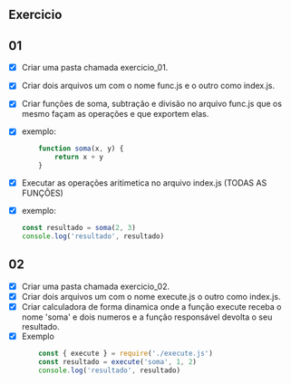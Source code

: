 
## Exercicio

## 01
 - [x] Criar uma pasta chamada exercicio_01.
 - [x] Criar dois arquivos um com o nome func.js e o outro como index.js.
 - [x] Criar funções de soma, subtração e divisão no arquivo func.js que os mesmo façam as operações e que exportem elas.
 - [x] exemplo:
    ```js
        function soma(x, y) {
            return x + y
        }
    ```
 - [x] Executar as operações aritimetica no arquivo index.js (TODAS AS FUNÇÔES)   
 - [x] exemplo:

    ```js
    const resultado = soma(2, 3)
    console.log('resultado', resultado)
    ```

## 02
 - [x] Criar uma pasta chamada exercicio_02.
 - [x] Criar dois arquivos um com o nome execute.js o outro como index.js.
 - [x] Criar calculadora de forma dinamica onde a função execute receba o nome 'soma' e dois numeros e a função responsável devolta o seu resultado.
 - [x] Exemplo
    ```js
        const { execute } = require('./execute.js')
        const resultado = execute('soma', 1, 2)
        console.log('resultado', resultado)
    ```
